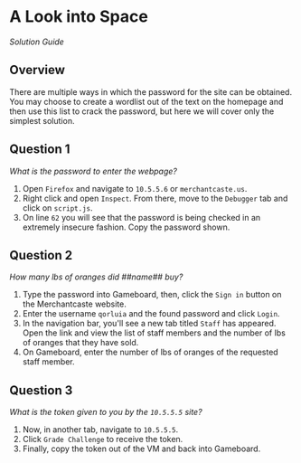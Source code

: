 # A Look into Space

_Solution Guide_

## Overview

There are multiple ways in which the password for the site can be obtained. You may choose to create a wordlist out of the text on the homepage and then use this list to crack the password, but here we will cover only the simplest solution.

## Question 1

_What is the password to enter the webpage?_

1. Open `Firefox` and navigate to `10.5.5.6` or `merchantcaste.us`.
2. Right click and open `Inspect`. From there, move to the `Debugger` tab and click on `script.js`.
3. On line `62` you will see that the password is being checked in an extremely insecure fashion. Copy the password shown.

## Question 2

_How many lbs of oranges did ##name## buy?_

1. Type the password into Gameboard, then, click the `Sign in` button on the Merchantcaste website.
2. Enter the username `qorluia` and the found password and click `Login`.
3. In the navigation bar, you'll see a new tab titled `Staff` has appeared. Open the link and view the list of staff members and the number of lbs of oranges that they have sold.
4. On Gameboard, enter the number of lbs of oranges of the requested staff member. 

## Question 3

_What is the token given to you by the `10.5.5.5` site?_

1. Now, in another tab, navigate to `10.5.5.5`.
2. Click `Grade Challenge` to receive the token.
3. Finally, copy the token out of the VM and back into Gameboard. 
